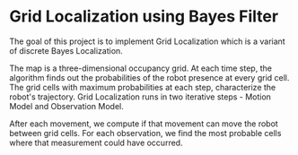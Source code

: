 # Grid Localization using Bayes Filter

The goal of this project is to implement Grid Localization which is a variant of discrete Bayes Localization.

The map is a three-dimensional occupancy grid. At each time step, the algorithm finds out the probabilities of the robot presence at every grid cell. The grid cells with maximum probabilities at each step, characterize the robot's trajectory.
Grid Localization runs in two iterative steps - Motion Model and Observation Model.

After each movement, we compute if that movement can move the robot between grid cells. For each observation, we find the most probable cells where that measurement could have occurred.
